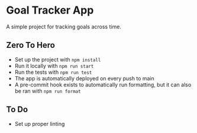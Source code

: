 # Goal Tracker App

A simple project for tracking goals across time.

## Zero To Hero

* Set up the project with `npm install`
* Run it locally with `npm run start`
* Run the tests with `npm run test`
* The app is automatically deployed on every push to main
* A pre-commit hook exists to automatically run formatting, but it can also be ran with `npm run format`

## To Do

* Set up proper linting
